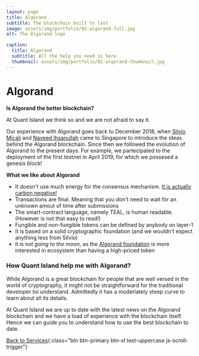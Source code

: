 ```yaml
---
layout: page
title: Algorand
subtitle: The blockchain built to last
image: assets/img/portfolio/02-algorand-full.jpg
alt: The Algorand logo

caption:
  title: Algorand
  subtitle: All the help you need is here
  thumbnail: assets/img/portfolio/02-algorand-thumbnail.jpg
---
```


# Algorand

**Is Algorand the better blockchain?**

At Quant Island we think so and we are not afraid to say it.

Our experience with Algorand goes back to December 2018, when [Silvio Micali](https://www.linkedin.com/in/silvio-micali-26bb37152/)
and [Naveed Ihsanullah](https://www.linkedin.com/in/naveedihsanullah/) came to Singapore to introduce the ideas behind the 
Algorand blockchain.
Since then we followed the evolution of Algorand to the present days.
For example, we partecipated to the deployment of the first testnet in April 2019, 
for which we possesed a genesis block!

**What we like about Algorand**

- It doesn't use much energy for the consensus mechanism. [It is actually carbon negative!](https://algorand.foundation/news/carbon-neutral)
- Transactions are final. Meaning that you don't need to wait for an unknown amout of time after submissions
- The smart-contract language, namely TEAL, is human readable. (However is not that easy to read!)
- Fungible and non-fungible tokens can be defined by anybody on layer-1
- It is based on a solid cryptographic foundation (and we wouldn't expect anything less from Silvio)
- it is not *going to the moon*, as the [Algorand foundation](https://algorand.foundation) is more interested in ecosystem than having a high-priced token 

### How Quant Island help me with Algorand?

While Algorand is a great blockchain for people that are well versed in the world of cryptography, it might not be straightforward 
for the traditional developer toi understand.
Admittedly it has a moderlately steep curve to learn about all its details.

At Quant Island we are up to date with the latest news on the Algorand blockchain and we have a load of experience with the blockchain itself. 
Hence we can guide you to understand how to use the best blockchain to date.



[Back to Services](/services){:class="btn btn-primary btn-xl text-uppercase js-scroll-trigger"}

